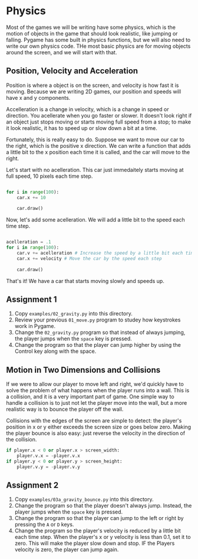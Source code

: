 # Physics

Most of the games we will be writing have some physics, which is the motion of objects in the
game that should look realistic, like jumping or falling. Pygame has some built in physics
functions, but we will also need to write our own physics code. THe most basic
physics are for moving objects around the screen, and we will start with that.

## Position, Velocity and Acceleration

Position is where a object is on the screen, and velocity is how fast it is moving. Because we 
are writing 2D games, our position and speeds will have x and y components. 

Accelleration is a change in velocity, which is a change in speed or direction.
You acellerate when you go faster or slower. It doesn't look right if an object
just stops moving or starts moving full speed from a stop; to make it look
realistic,  it has to speed up or slow down a bit at a time. 

Fortunately, this is really easy to do. Suppose we want to move our car to the right, 
which is the positive x direction. We can write a function that adds a little bit to the
x position each time it is called, and the car will move to the right. 


Let's start with no acelleration. This car just immedaitely starts moving at full speed, 
10 pixels each time step. 
```python

for i in range(100):
    car.x += 10
    
    car.draw()

```

Now, let's add some acelleration. We will add a little bit to the speed each time step. 
```python

acelleration = .1
for i in range(100):
    car.v += acelleration # Increase the speed by a little bit each time step
    car.x += velocity # Move the car by the speed each step
    
    car.draw()

```

That's it! We have a car that starts moving slowly and speeds up.


## Assignment 1

1. Copy `examples/02_gravity.py` into this directory.
2. Review your previous `01_move.py` program to studey how keystrokes work in Pygame.
3. Change the `02_gravity.py` program so that instead of always jumping, the
   player jumps when the `space` key is pressed.
4. Change the program so that the player can jump higher by using the Control
   key along with the space. 

## Motion in Two Dimensions and Collisions

If we were to allow our player to move left and right, we'd quickly have to
solve the problem of what happens when the player runs into a wall. This is a
collision, and it is a very important part of game. One simple way to handle a
collision is to just not let the player move into the wall, but a more realistic
way is to bounce the player off the wall.

Collisions with the edges of the screen are simple to detect: the player's position in x or y either
exceeds the screen size or goes below zero. Making the player bounce is also easy: just reverse the
velocity in the direction of the collision. 

```python
if player.x < 0 or player.x > screen_width:
    player.v.x = -player.v.x
if player.y < 0 or player.y > screen_height:
    player.v.y = -player.v.y
```

## Assignment 2

1. Copy `examples/03a_gravity_bounce.py` into this directory.
2. Change the program so that the player doesn't always jump. Instead, the player
   jumps when the `space` key is pressed.
3. Change the program so that the player can jump to the left or right by pressing
   the `A` or `D` keys.
4. Change the program so the player's velocity is reduced by a little bit each
   time step. When the player's x or y velocity is less than 0.1, set it to
   zero. This will make the player slow down and stop. IF the Players velocity
   is zero, the player can jump again. 



